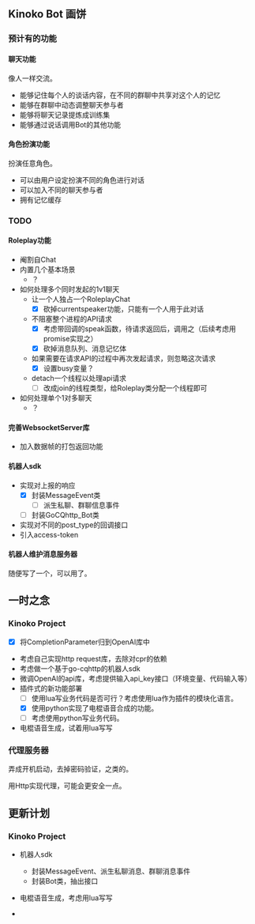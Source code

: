 ## Kinoko Bot 画饼

### 预计有的功能

#### 聊天功能

像人一样交流。

- 能够记住每个人的谈话内容，在不同的群聊中共享对这个人的记忆
- 能够在群聊中动态调整聊天参与者
- 能够将聊天记录提炼成训练集
- 能够通过说话调用Bot的其他功能

#### 角色扮演功能

扮演任意角色。

- 可以由用户设定扮演不同的角色进行对话
- 可以加入不同的聊天参与者
- 拥有记忆缓存

### TODO

#### Roleplay功能

- 阉割自Chat
- 内置几个基本场景
  - ？
- 如何处理多个同时发起的1v1聊天
  - 让一个人独占一个RoleplayChat
    - [x] 砍掉currentspeaker功能，只能有一个人用于此对话
  - 不阻塞整个进程的API请求
    - [x] 考虑带回调的speak函数，待请求返回后，调用之（后续考虑用promise实现之）
    - [x] 砍掉消息队列、消息记忆体
  - 如果需要在请求API的过程中再次发起请求，则忽略这次请求
    - [x] 设置busy变量？
  - detach一个线程以处理api请求
    - [ ] 改成join的线程类型，给Roleplay类分配一个线程即可
- 如何处理单个1对多聊天
  - ？

#### 完善WebsocketServer库

- 加入数据帧的打包返回功能

#### 机器人sdk

- 实现对上报的响应
  - [x] 封装MessageEvent类
    - [ ] 派生私聊、群聊信息事件
  - [ ] 封装GoCQhttp_Bot类
- 实现对不同的post_type的回调接口
- 引入access-token

#### 机器人维护消息服务器

随便写了一个，可以用了。



## 一时之念

### Kinoko Project

- [x] 将CompletionParameter归到OpenAI库中
- 考虑自己实现http request库，去除对cpr的依赖
- 考虑做一个基于go-cqhttp的机器人sdk
- 微调OpenAI的api库，考虑提供输入api_key接口（环境变量、代码输入等）
- 插件式的新功能部署
  - [ ] 使用lua写业务代码是否可行？考虑使用lua作为插件的模块化语言。
  - [x] 使用python实现了电棍语音合成的功能。
  - [ ] 考虑使用python写业务代码。
- 电棍语音生成，试着用lua写写

### 代理服务器

弄成开机启动，去掉密码验证，之类的。

用Http实现代理，可能会更安全一点。

## 更新计划

### Kinoko Project

- 机器人sdk

  - 封装MessageEvent、派生私聊消息、群聊消息事件
  - 封装Bot类，抽出接口

- 电棍语音生成，考虑用lua写写

- 
